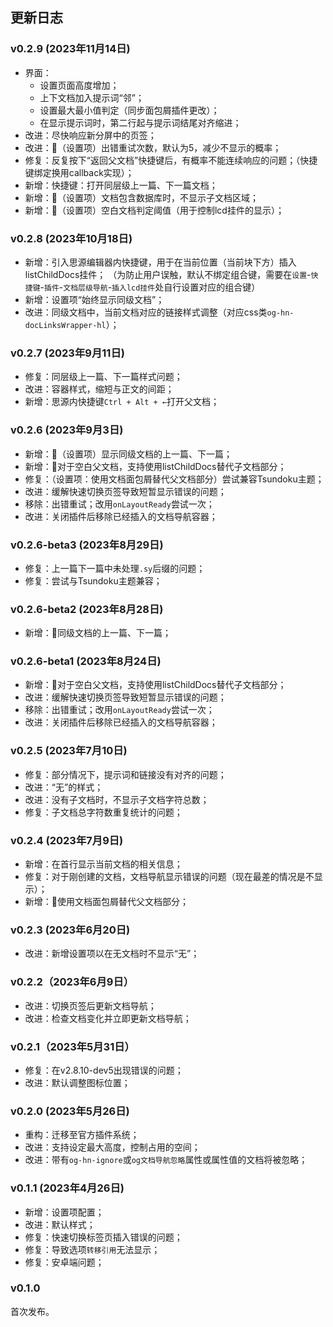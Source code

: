 ## 更新日志

### v0.2.9 (2023年11月14日)

- 界面：
  - 设置页面高度增加；
  - 上下文档加入提示词“邻”；
  - 设置最大最小值判定（同步面包屑插件更改）；
  - 在显示提示词时，第二行起与提示词结尾对齐缩进；
- 改进：尽快响应新分屏中的页签；
- 改进：🧪（设置项）出错重试次数，默认为5，减少不显示的概率；
- 修复：反复按下“返回父文档”快捷键后，有概率不能连续响应的问题；（快捷键绑定换用callback实现）；
- 新增：快捷键：打开同层级上一篇、下一篇文档；
- 新增：🧪（设置项）文档包含数据库时，不显示子文档区域；
- 新增：🧪（设置项）空白文档判定阈值（用于控制lcd挂件的显示）；

### v0.2.8 (2023年10月18日)
- 新增：引入思源编辑器内快捷键，用于在当前位置（当前块下方）插入listChildDocs挂件；
  （为防止用户误触，默认不绑定组合键，需要在`设置`-`快捷键`-`插件`-`文档层级导航`-`插入lcd挂件`处自行设置对应的组合键）
- 新增：设置项“始终显示同级文档”；
- 改进：同级文档中，当前文档对应的链接样式调整（对应css类`og-hn-docLinksWrapper-hl`）；

### v0.2.7 (2023年9月11日)
- 修复：同层级上一篇、下一篇样式问题；
- 改进：容器样式，缩短与正文的间距；
- 新增：思源内快捷键`Ctrl + Alt + ←`打开父文档；
### v0.2.6 (2023年9月3日)
- 新增：🧪（设置项）显示同级文档的上一篇、下一篇；
- 新增：🧪对于空白父文档，支持使用listChildDocs替代子文档部分；
- 修复：（设置项：使用文档面包屑替代父文档部分）尝试兼容Tsundoku主题；
- 改进：缓解快速切换页签导致短暂显示错误的问题；
- 移除：出错重试；改用`onLayoutReady`尝试一次；
- 改进：关闭插件后移除已经插入的文档导航容器；

### v0.2.6-beta3 (2023年8月29日)
- 修复：上一篇下一篇中未处理`.sy`后缀的问题；
- 修复：尝试与Tsundoku主题兼容；

### v0.2.6-beta2 (2023年8月28日)
- 新增：🧪同级文档的上一篇、下一篇；

### v0.2.6-beta1 (2023年8月24日)
- 新增：🧪对于空白父文档，支持使用listChildDocs替代子文档部分；
- 改进：缓解快速切换页签导致短暂显示错误的问题；
- 移除：出错重试；改用`onLayoutReady`尝试一次；
- 改进：关闭插件后移除已经插入的文档导航容器；

### v0.2.5 (2023年7月10日)
- 修复：部分情况下，提示词和链接没有对齐的问题；
- 改进：“无”的样式；
- 改进：没有子文档时，不显示子文档字符总数；
- 修复：子文档总字符数重复统计的问题；

### v0.2.4 (2023年7月9日)
- 新增：在首行显示当前文档的相关信息；
- 修复：对于刚创建的文档，文档导航显示错误的问题（现在最差的情况是不显示）；
- 新增：🧪使用文档面包屑替代父文档部分；

### v0.2.3 (2023年6月20日)
- 改进：新增设置项以在无文档时不显示“无”；

### v0.2.2（2023年6月9日）
- 改进：切换页签后更新文档导航；
- 改进：检查文档变化并立即更新文档导航；

### v0.2.1（2023年5月31日）

- 修复：在v2.8.10-dev5出现错误的问题；
- 改进：默认调整图标位置；

### v0.2.0 (2023年5月26日)

- 重构：迁移至官方插件系统；
- 改进：支持设定最大高度，控制占用的空间；
- 改进：带有`og-hn-ignore`或`og文档导航忽略`属性或属性值的文档将被忽略；

### v0.1.1 (2023年4月26日)

- 新增：设置项配置；
- 改进：默认样式；
- 修复：快速切换标签页插入错误的问题；
- 修复：导致选项`转移引用`无法显示；
- 修复：安卓端问题；

### v0.1.0

首次发布。
